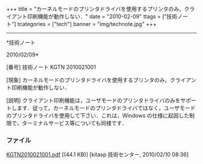 ﻿+++
title = "カーネルモードのプリンタドライバを使用するプリンタのみ，クライアント印刷機能が動作しない．"
date = "2010-02-09"
ttags = ["技術ノート"]
tcategories = ["tech"]
banner = "img/technote.jpg"
+++

-----------------------------------------------------------------------------------------------------------------------------

*技術ノート

2010/02/09*


[番号]
技術ノート KGTN 2010021001

[現象]
カーネルモードのプリンタドライバを使用するプリンタのみ，クライアント印刷機能が動作しない．

[説明]
クライアント印刷機能は，ユーザモードのプリンタドライバのみをサポートします．従って，カーネルモードのプリンタドライバではなく，ユーザモードのプリンタドライバを使用して下さい．これは，Windows
の仕様に起因した制限で，ターミナルサービス等についても同様です．


### ファイル

 
 


[KGTN2010021001.pdf](http://techreport.kitasp.net/attachments/download/50/KGTN2010021001.pdf)
 [(44.1 KB)] [kitasp 技術センター, 2010/02/10
08:36]


 


 

